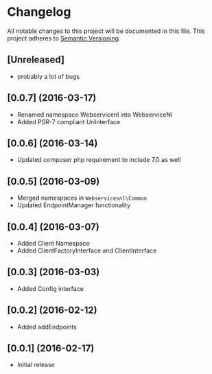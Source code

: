 # Changelog
All notable changes to this project will be documented in this file. 
This project adheres to [Semantic Versioning](http://semver.org/).

## [Unreleased]
- probably a lot of bugs

## [0.0.7] (2016-03-17)
- Renamed namespace Webservicenl into WebserviceNl
- Added PSR-7 compliant UriInterface

## [0.0.6] (2016-03-14) 
- Updated composer php requirement to include 7.0 as well

## [0.0.5] (2016-03-09) 
- Merged namespaces in ```Webservicesnl\Common```
- Updated EndpointManager functionality
  
## [0.0.4] (2016-03-07) 
- Added Client Namespace
- Added ClientFactoryInterface and ClientInterface  

## [0.0.3] (2016-03-03) 
- Added Config interface

## [0.0.2] (2016-02-12) 
- Added addEndpoints

## [0.0.1] (2016-02-17)
- Initial release